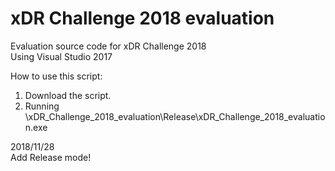 # xDR Challenge 2018 evaluation
Evaluation source code for xDR Challenge 2018  
Using Visual Studio 2017  
  
How to use this script:
1. Download the script.  
2. Running \xDR_Challenge_2018_evaluation\Release\xDR_Challenge_2018_evaluation.exe  

2018/11/28  
Add Release mode!

